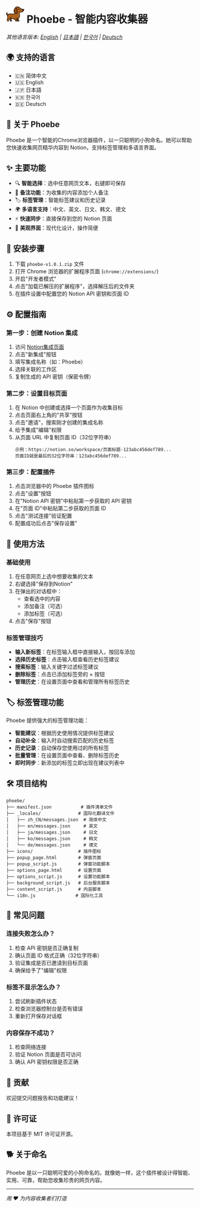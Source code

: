 # ![Logo](icons/icon48.png) Phoebe - 智能内容收集器

*其他语言版本: [English](README_en.md) | [日本語](README_ja.md) | [한국어](README_ko.md) | [Deutsch](README_de.md)*

## 🌍 支持的语言

- 🇨🇳 简体中文
- 🇺🇸 English
- 🇯🇵 日本語
- 🇰🇷 한국어
- 🇩🇪 Deutsch

## 📖 关于 Phoebe

Phoebe 是一个智能的Chrome浏览器插件，以一只聪明的小狗命名。她可以帮助您快速收集网页精华内容到 Notion，支持标签管理和多语言界面。

## ✨ 主要功能

- 🔍 **智能选择**：选中任意网页文本，右键即可保存
- 📝 **备注功能**：为收集的内容添加个人备注
- 🏷️ **标签管理**：智能标签建议和历史记录
- 🌍 **多语言支持**：中文、英文、日文、韩文、德文
- ⚡ **快速同步**：直接保存到您的 Notion 页面
- 🎨 **美观界面**：现代化设计，操作简便

## 🚀 安装步骤

1. 下载 `phoebe-v1.0.1.zip` 文件
2. 打开 Chrome 浏览器的扩展程序页面 (`chrome://extensions/`)
3. 开启"开发者模式"
4. 点击"加载已解压的扩展程序"，选择解压后的文件夹
5. 在插件设置中配置您的 Notion API 密钥和页面 ID

## ⚙️ 配置指南

### 第一步：创建 Notion 集成
1. 访问 [Notion集成页面](https://www.notion.so/my-integrations)
2. 点击"新集成"按钮
3. 填写集成名称（如：Phoebe）
4. 选择关联的工作区
5. 复制生成的 API 密钥（保密令牌）

### 第二步：设置目标页面
1. 在 Notion 中创建或选择一个页面作为收集目标
2. 点击页面右上角的"共享"按钮
3. 点击"邀请"，搜索刚才创建的集成名称
4. 给予集成"编辑"权限
5. 从页面 URL 中复制页面 ID（32位字符串）
   ```
   示例：https://notion.so/workspace/页面标题-123abc456def789...
   页面ID就是最后的32位字符串：123abc456def789...
   ```

### 第三步：配置插件
1. 点击浏览器中的 Phoebe 插件图标
2. 点击"设置"按钮
3. 在"Notion API 密钥"中粘贴第一步获取的 API 密钥
4. 在"页面 ID"中粘贴第二步获取的页面 ID
5. 点击"测试连接"验证配置
6. 配置成功后点击"保存设置"

## 📱 使用方法

### 基础使用
1. 在任意网页上选中想要收集的文本
2. 右键选择"保存到Notion"
3. 在弹出的对话框中：
   - 查看选中的内容
   - 添加备注（可选）
   - 添加标签（可选）
4. 点击"保存"按钮

### 标签管理技巧
- **输入新标签**：在标签输入框中直接输入，按回车添加
- **选择历史标签**：点击输入框查看历史标签建议
- **搜索标签**：输入关键字过滤标签建议
- **删除标签**：点击已添加标签旁的 × 按钮
- **管理历史**：在设置页面中查看和管理所有标签历史

## 🏷️ 标签管理功能

Phoebe 提供强大的标签管理功能：

- **智能建议**：根据历史使用情况提供标签建议
- **自动补全**：输入时自动搜索匹配的历史标签
- **历史记录**：自动保存您使用过的所有标签
- **批量管理**：在设置页面中查看、删除标签历史
- **即时同步**：新添加的标签立即出现在建议列表中

## 🛠️ 项目结构

```
phoebe/
├── manifest.json           # 插件清单文件
├── _locales/              # 国际化翻译文件
│   ├── zh_CN/messages.json  # 简体中文
│   ├── en/messages.json     # 英文
│   ├── ja/messages.json     # 日文
│   ├── ko/messages.json     # 韩文
│   └── de/messages.json     # 德文
├── icons/                 # 插件图标
├── popup_page.html        # 弹窗页面
├── popup_script.js        # 弹窗功能脚本
├── options_page.html      # 设置页面
├── options_script.js      # 设置功能脚本
├── background_script.js   # 后台服务脚本
├── content_script.js      # 内容脚本
└── i18n.js               # 国际化工具
```

## 🚫 常见问题

### 连接失败怎么办？
1. 检查 API 密钥是否正确复制
2. 确认页面 ID 格式正确（32位字符串）
3. 验证集成是否已邀请到目标页面
4. 确保给予了"编辑"权限

### 标签不显示怎么办？
1. 尝试刷新插件状态
2. 检查浏览器控制台是否有错误
3. 重新打开保存对话框

### 内容保存不成功？
1. 检查网络连接
2. 验证 Notion 页面是否可访问
3. 确认 API 密钥权限是否正确

## 🤝 贡献

欢迎提交问题报告和功能建议！

## 📄 许可证

本项目基于 MIT 许可证开源。

## 🐕 关于命名

Phoebe 是以一只聪明可爱的小狗命名的。就像她一样，这个插件被设计得智能、实用、可靠，帮助您收集珍贵的网页内容。

---

*用 ❤️ 为内容收集者们打造*
